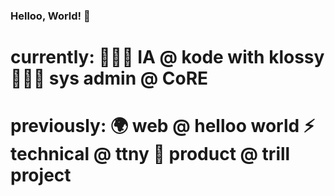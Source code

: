 ### Helloo, World! 👋

# currently: 👩🏻‍🏫 IA @ kode with klossy 👩🏻‍💻 sys admin @ CoRE
# previously: 🌍 web @ helloo world ⚡️ technical @ ttny 🦋 product @ trill project

<!--
**gbanaag/gbanaag** is a ✨ _special_ ✨ repository because its `README.md` (this file) appears on your GitHub profile.

Here are some ideas to get you started:

- 🔭 I’m currently working on ...
- 🌱 I’m currently learning ...
- 👯 I’m looking to collaborate on ...
- 🤔 I’m looking for help with ...
- 💬 Ask me about ...
- 📫 How to reach me: ...
- 😄 Pronouns: ...
- ⚡ Fun fact: ...
-->
